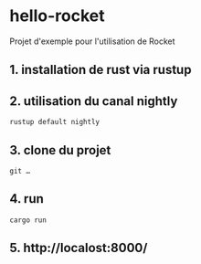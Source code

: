 # hello-rocket

Projet d'exemple pour l'utilisation de Rocket

## 1. installation de rust via rustup

## 2. utilisation du canal nightly
`rustup default nightly`

## 3. clone du projet
`git …`

## 4. run
`cargo run`

## 5. http://localost:8000/


